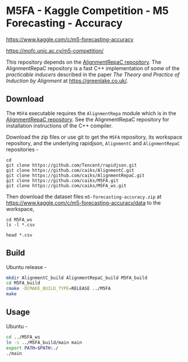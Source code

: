 # M5FA - Kaggle Competition - M5 Forecasting - Accuracy

https://www.kaggle.com/c/m5-forecasting-accuracy

https://mofc.unic.ac.cy/m5-competition/

This repository depends on the [AlignmentRepaC repository](https://github.com/caiks/AlignmentRepaC). The AlignmentRepaC repository is a fast C++ implementation of some of the *practicable inducers* described in the paper *The Theory and Practice of Induction by Alignment* at https://greenlake.co.uk/. 

## Download

The `M5FA` executable requires the `AlignmentRepa` module which is in the [AlignmentRepaC repository](https://github.com/caiks/AlignmentRepaC). See the AlignmentRepaC repository for installation instructions of the C++ compiler.

Download the zip files or use git to get the `M5FA` repository, its workspace repository, and the underlying rapidjson, `AlignmentC` and `AlignmentRepaC` repositories -
```
cd
git clone https://github.com/Tencent/rapidjson.git
git clone https://github.com/caiks/AlignmentC.git
git clone https://github.com/caiks/AlignmentRepaC.git
git clone https://github.com/caiks/M5FA.git
git clone https://github.com/caiks/M5FA_ws.git

```
Then download the dataset files `m5-forecasting-accuracy.zip` at https://www.kaggle.com/c/m5-forecasting-accuracy/data to the workspace, 
```
cd M5FA_ws
ls -l *.csv

head *.csv

```

## Build

Ubuntu release -
```sh
mkdir AlignmentC_build AlignmentRepaC_build M5FA_build
cd M5FA_build
cmake -DCMAKE_BUILD_TYPE=RELEASE ../M5FA
make

```

## Usage

Ubuntu -
```sh
cd ../M5FA_ws
ln -s ../M5FA_build/main main
export PATH=$PATH:./
./main

```